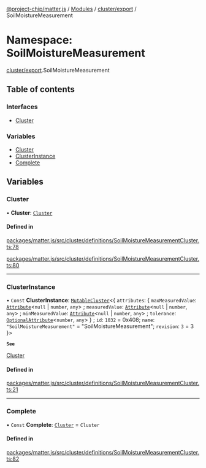[@project-chip/matter.js](../README.md) / [Modules](../modules.md) / [cluster/export](cluster_export.md) / SoilMoistureMeasurement

# Namespace: SoilMoistureMeasurement

[cluster/export](cluster_export.md).SoilMoistureMeasurement

## Table of contents

### Interfaces

- [Cluster](../interfaces/cluster_export.SoilMoistureMeasurement.Cluster.md)

### Variables

- [Cluster](cluster_export.SoilMoistureMeasurement.md#cluster)
- [ClusterInstance](cluster_export.SoilMoistureMeasurement.md#clusterinstance)
- [Complete](cluster_export.SoilMoistureMeasurement.md#complete)

## Variables

### Cluster

• **Cluster**: [`Cluster`](../interfaces/cluster_export.SoilMoistureMeasurement.Cluster.md)

#### Defined in

[packages/matter.js/src/cluster/definitions/SoilMoistureMeasurementCluster.ts:78](https://github.com/project-chip/matter.js/blob/3adaded6/packages/matter.js/src/cluster/definitions/SoilMoistureMeasurementCluster.ts#L78)

[packages/matter.js/src/cluster/definitions/SoilMoistureMeasurementCluster.ts:80](https://github.com/project-chip/matter.js/blob/3adaded6/packages/matter.js/src/cluster/definitions/SoilMoistureMeasurementCluster.ts#L80)

___

### ClusterInstance

• `Const` **ClusterInstance**: [`MutableCluster`](../interfaces/cluster_export.MutableCluster-1.md)\<\{ `attributes`: \{ `maxMeasuredValue`: [`Attribute`](../interfaces/cluster_export.Attribute.md)\<``null`` \| `number`, `any`\> ; `measuredValue`: [`Attribute`](../interfaces/cluster_export.Attribute.md)\<``null`` \| `number`, `any`\> ; `minMeasuredValue`: [`Attribute`](../interfaces/cluster_export.Attribute.md)\<``null`` \| `number`, `any`\> ; `tolerance`: [`OptionalAttribute`](../interfaces/cluster_export.OptionalAttribute.md)\<`number`, `any`\>  } ; `id`: ``1032`` = 0x408; `name`: ``"SoilMoistureMeasurement"`` = "SoilMoistureMeasurement"; `revision`: ``3`` = 3 }\>

**`See`**

[Cluster](cluster_export.SoilMoistureMeasurement.md#cluster)

#### Defined in

[packages/matter.js/src/cluster/definitions/SoilMoistureMeasurementCluster.ts:21](https://github.com/project-chip/matter.js/blob/3adaded6/packages/matter.js/src/cluster/definitions/SoilMoistureMeasurementCluster.ts#L21)

___

### Complete

• `Const` **Complete**: [`Cluster`](../interfaces/cluster_export.SoilMoistureMeasurement.Cluster.md) = `Cluster`

#### Defined in

[packages/matter.js/src/cluster/definitions/SoilMoistureMeasurementCluster.ts:82](https://github.com/project-chip/matter.js/blob/3adaded6/packages/matter.js/src/cluster/definitions/SoilMoistureMeasurementCluster.ts#L82)
